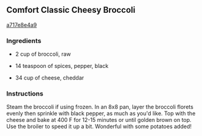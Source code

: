 ## Comfort Classic Cheesy Broccoli

[a717e8e4a9](http://www.food.com/recipe/comfort-classic-cheesy-broccoli-421171)

### Ingredients

 - 2 cup of broccoli, raw

 - 14 teaspoon of spices, pepper, black

 - 34 cup of cheese, cheddar

### Instructions

Steam the broccoli if using frozen. In an 8x8 pan, layer the broccoli florets evenly then sprinkle with black pepper, as much as you'd like. Top with the cheese and bake at 400 F for 12-15 minutes or until golden brown on top. Use the broiler to speed it up a bit. Wonderful with some potatoes added!